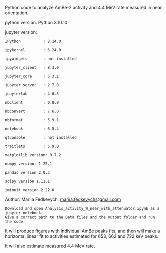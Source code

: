Python code to analyze AmBe-2 activity and 4.4 MeV rate measured in near orientation.

python version: Python 3.10.10

jupyter version:

    IPython          : 8.14.0
    
    ipykernel        : 6.24.0
    
    ipywidgets       : not installed
    
    jupyter_client   : 8.3.0
    
    jupyter_core     : 5.3.1
    
    jupyter_server   : 2.7.0
    
    jupyterlab       : 4.0.3
    
    nbclient         : 0.8.0
    
    nbconvert        : 7.6.0
    
    nbformat         : 5.9.1
    
    notebook         : 6.5.4
    
    qtconsole        : not installed
    
    traitlets        : 5.9.0
    
    matplotlib version: 3.7.2
    
    numpy version: 1.25.1
    
    pandas version 2.0.3
    
    scipy version 1.11.1
    
    iminuit version 2.22.0

Author: Mariia Fedkevych, mariia.fedkevych@gmail.com

    Download and open Analysis_activity_W_near_with_attenuator.ipynb as a jupyter notebook.
    Give a correct path to the Data files and the output folder and run the code. 

It will produce figures with individual AmBe peaks fits, and then will make a horizontal linear fit to activities estimated for 653, 662 and 722 keV peaks. 

It will also estimate measured 4.4 MeV rate.
